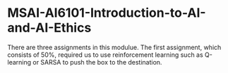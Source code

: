 # MSAI-AI6101-Introduction-to-AI-and-AI-Ethics

There are three assignments in this modulue. The first assignment, which consists of 50%, required us to use reinforcement learning such as Q-learning or SARSA to 
push the box to the destination. 
